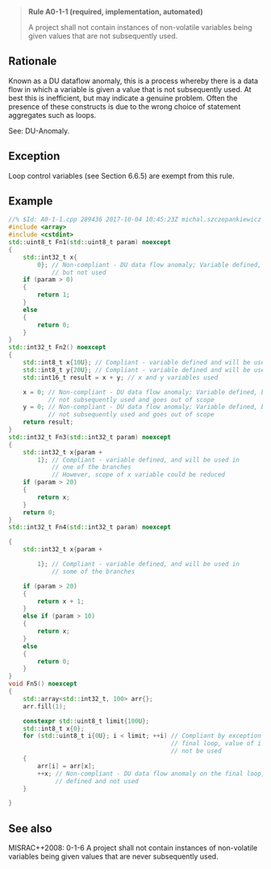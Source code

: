 > **Rule A0-1-1 (required, implementation, automated)**
>
> A project shall not contain instances of non-volatile variables being
> given values that are not subsequently used.

## Rationale

Known as a DU dataflow anomaly, this is a process whereby there is a data flow in which
a variable is given a value that is not subsequently used. At best this is inefficient,
but may indicate a genuine problem. Often the presence of these constructs is due to
the wrong choice of statement aggregates such as loops.

See: DU-Anomaly.

## Exception

Loop control variables (see Section 6.6.5) are exempt from this rule.

## Example

```cpp
//% $Id: A0-1-1.cpp 289436 2017-10-04 10:45:23Z michal.szczepankiewicz $
#include <array>
#include <cstdint>
std::uint8_t Fn1(std::uint8_t param) noexcept
{
    std::int32_t x{
        0}; // Non-compliant - DU data flow anomaly; Variable defined,
            // but not used
    if (param > 0)
    {
        return 1;
    }
    else
    {
        return 0;
    }
}
std::int32_t Fn2() noexcept
{
    std::int8_t x{10U}; // Compliant - variable defined and will be used
    std::int8_t y{20U}; // Compliant - variable defined and will be used
    std::int16_t result = x + y; // x and y variables used

    x = 0; // Non-compliant - DU data flow anomaly; Variable defined, but x is
           // not subsequently used and goes out of scope
    y = 0; // Non-compliant - DU data flow anomaly; Variable defined, but y is
           // not subsequently used and goes out of scope
    return result;
}
std::int32_t Fn3(std::int32_t param) noexcept
{
    std::int32_t x{param +
        1}; // Compliant - variable defined, and will be used in
            // one of the branches
            // However, scope of x variable could be reduced
    if (param > 20)
    {
        return x;
    }
    return 0;
}
std::int32_t Fn4(std::int32_t param) noexcept

{
    std::int32_t x{param +

        1}; // Compliant - variable defined, and will be used in
            // some of the branches

    if (param > 20)
    {
        return x + 1;
    }
    else if (param > 10)
    {
        return x;
    }
    else
    {
        return 0;
    }
}
void Fn5() noexcept
{
    std::array<std::int32_t, 100> arr{};
    arr.fill(1);

    constexpr std::uint8_t limit{100U};
    std::int8_t x{0};
    for (std::uint8_t i{0U}; i < limit; ++i) // Compliant by exception - on the
                                             // final loop, value of i defined will
                                             // not be used
    {
        arr[i] = arr[x];
        ++x; // Non-compliant - DU data flow anomaly on the final loop, value
             // defined and not used
    }

}
```

## See also

MISRAC++2008: 0-1-6 A project shall not contain instances of non-volatile
variables being given values that are never subsequently used.
